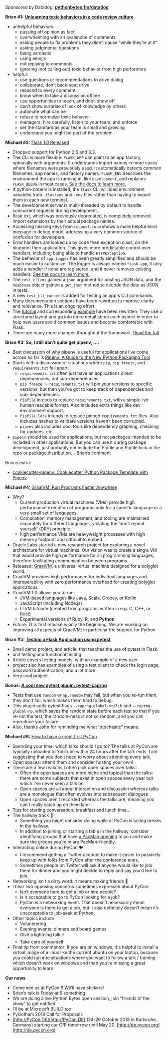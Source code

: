 Sponsored by Datadog: [**pythonbytes.**](https://pythonbytes.fm/datadog)[**fm**](https://pythonbytes.fm/datadog)[**/datadog**](https://pythonbytes.fm/datadog)

**Brian #1:** [**Unlearning toxic behaviors in a code review culture**](https://medium.freecodecamp.org/unlearning-toxic-behaviors-in-a-code-review-culture-b7c295452a3c)

- unhelpful behaviors:
	- passing off opinion as fact
	- overwhelming with an avalanche of comments
	- asking people to fix problems they didn’t cause “while they’re at it”.
	- asking judgmental questions
	- being sarcastic
	- using emojis
	- not replying to comments
	- ignoring (not calling out) toxic behavior from high performers
- helpful:
	- use questions or recommendations to drive dialog
	- collaborate, don’t back-seat drive
	- respond to every comment
	- know when to take a discussion offline
	- use opportunities to teach, and don’t show off
	- don’t show surprise of lack of knowledge by others
	- automate what can be
	- refuse to normalize toxic behavior
	- managers: hire carefully, listen to your team, and enforce
	- set the standard as your team is small and growing
	- understand you might be part of the problem

**Michael #2:** [Flask 1.0 Released](https://www.palletsprojects.com/blog/flask-1-0-released/)

  - Dropped support for Python 2.6 and 3.3.
  - The CLI is more flexible. `FLASK_APP` can point to an app factory, optionally with arguments. It understands import names in more cases where filenames were previously used. It automatically detects common filenames, app names, and factory names. `FLASK_ENV` describes the environment the app is running in, like `development`, and replaces `FLASK_DEBUG` in most cases. [See the docs to learn more.](http://flask.pocoo.org/docs/1.0/cli/)
  - If python-dotenv is installed, the `flask` CLI will load environment variables from `.flaskenv` and `.env` files rather than having to export them in each new terminal.
  - The development server is multi-threaded by default to handle concurrent requests during development.
  - flask.ext, which was previously deprecated, is completely removed. Import extensions by their actual package names.
  - Accessing missing keys from `request.form` shows a more helpful error message in debug mode, addressing a very common source of confusion for developers.
  - Error handlers are looked up by code then exception class, on the blueprint then application. This gives more predictable control over handlers, including being able to handle `HTTPException`.
  - The behavior of `app.logger` has been greatly simplified and should be much easier to customize. The logger is always named `flask.app`, it only adds a handler if none are registered, and it never removes existing handlers. [See the docs to learn more.](http://flask.pocoo.org/docs/1.0/logging/)
  - The `test_client` gained a `json` argument for posting JSON data, and the `Response` object gained a `get_json` method to decode the data as JSON in tests.
  - A new `test_cli_runner` is added for testing an app's CLI commands.
  - Many documentation sections have been rewritten to improve clarity and relevance. This is an ongoing effort.
  - The [tutorial](http://flask.pocoo.org/docs/1.0/tutorial/) and corresponding [example](https://github.com/pallets/flask/tree/1.0/examples/tutorial) have been rewritten. They use a structured layout and go into more detail about each aspect in order to help new users avoid common issues and become comfortable with Flask.
- There are many more changes throughout the framework. [Read the full](http://flask.pocoo.org/docs/1.0/changelog/) 

**Brian** **#3:** **So, I still don’t quite get pipenv, ….**

- Best discussion of why pipenv is useful for applications I’ve come across so far is [Pipenv: A Guide to the New Python Packaging Tool](https://realpython.com/pipenv-guide/)
- Starts with a discussion of situations where `pip`, `pip freeze`, and `requirements.txt` fall apart.
	- `requirements.txt` often just have an applications direct dependencies, not sub-dependencies.
	- `pip freeze > requirements.txt` will pin your versions to specific versions, but then you’ve got to keep track of dependencies and sub-dependencies.
	- `Pipfile` intends to replace `requirements.txt`, with a simple-ish human readable format. Also includes extra things like dev environment support.
	- `Pipfile.lock` intends to replace pinned `requirements.txt` files. Also includes hashes to validate versions haven’t been corrupted.
	- `pipenv` also includes cool tools like dependency graphing, checking for updates, etc.
- `pipenv` should be used for applications, but not packages intended to be included in other applications. But you can use it during package development, just probably not include the Pipfile and Pipfile.lock in the repo or package distribution. - Brian’s comment

Bonus extra: 

- [cookiecutter-pipenv: Cookiecutter Python Package Template with Pipenv](https://github.com/elgertam/cookiecutter-pipenv) 

**Michael #4**[**:**](https://edgedb.com/blog/edgedb-a-new-beginning) [GraalVM: Run Programs Faster Anywhere](https://blogs.oracle.com/developers/announcing-graalvm)

- Why?
	- Current production virtual machines (VMs) provide high performance execution of programs only for a specific language or a very small set of languages.
	- Compilation, memory management, and tooling are maintained separately for different languages, violating the ‘don’t repeat yourself’ (DRY) principle.
	- high performance VMs are heavyweight processes with high memory footprint and difficult to embed.
- Oracle Labs started a new research project for exploring a novel architecture for virtual machines. Our vision was to create a single VM that would provide high performance for all programming languages, therefore facilitating communication between programs.
- Released: [GraalVM](http://www.graalvm.org/), a universal virtual machine designed for a polyglot world.
- GraalVM provides high performance for individual languages and interoperability with zero performance overhead for creating polyglot applications.
- GraalVM 1.0 allows you to run:
	- JVM-based languages like Java, Scala, Groovy, or Kotlin
	- JavaScript (including Node.js)
	- LLVM bitcode (created from programs written in e.g. C, C++, or Rust)
	- Experimental versions of Ruby, R, and **Python**
- Future: This first release is only the beginning. We are working on improving all aspects of GraalVM; in particular the support for Python

**Brian** **#5:** [**Testing a Flask Application using pytest**](http://www.patricksoftwareblog.com/testing-a-flask-application-using-pytest/)

- Small demo project, and article, that teaches the use of pytest in Flask.
- unit testing and functional testing
- Article covers testing models, with an example of a new user.
- project also has examples of using a test client to check the login page, password authentication, and a lot more.
- Very cool project.

**Bonus:** [**A cool new pytest plugin: pytest-caprng**](https://github.com/jbn/pytest-caprng)

- Tests that use `random` or `np.random` may fail, but when you re-run them, they don’t fail, which makes them hard to debug.
- This plugin adds pytest flags `--caprng-global-stdlib` and `--caprng-global-np`, which saves the random state before each test so that if you re-run the test, the random-ness is not so random, and you can reproduce your failure.
- Also, thanks John for reminding me what “stochastic” means.
  
**Michael #6:** [How to have a great first PyCon](http://treyhunner.com/2018/04/how-to-make-the-most-of-your-first-pycon/)

- Spending your time: which talks should I go to? The talks at PyCon are typically uploaded to YouTube within 24 hours after the talk ends. I am suggesting that you don’t need to worry about attending every talk.
- Open spaces: attend them and consider hosting your own! 
- There are a few reasons I often pick open spaces over talks:
	- Often the open spaces are more niche and topical than the talks: there are some subjects that exist in open spaces every year but which I’ve never seen a talk on
	- Open spaces are all about interaction and discussion whereas talks are a monologue that often evolves into subsequent dialogues
	- Open spaces aren’t recorded whereas the talks are, meaning you can’t really catch up on them later
- Tips for starting conversation, breakfast and lunch time…
- The hallway track 👣
	- Something you might consider doing while at PyCon is taking breaks in the hallway. 
	- In addition to joining or starting a table in the hallway, consider identifying groups that have [a PacMan opening](http://ericholscher.com/blog/2017/aug/2/pacman-rule-conferences/) to join and make sure the groups you’re in are PacMan-friendly.
- Interacting online during PyCon 🐦
	- I recommend getting a Twitter account to make it easier to passively keep up with folks from PyCon after the conference ends.
	- Sometimes people on Twitter will ask if anyone would like to join them for dinner and you might decide to reply and say you’d like to join.
- Networking isn’t a dirty word: it means making friends 👥
- I hear two opposing concerns sometimes expressed about PyCon:
	- Isn’t everyone here to get a job or hire people?
	- Is it acceptable to go to PyCon looking for a job?
	- PyCon is a networking event. That doesn’t necessarily mean everyone is there to get a job, but it also definitely doesn’t mean it’s unacceptable to job-seek at Python.
- Other topics include
	- Volunteering
	- Evening events: dinners and board games
	- Give a lightning talk ⚡
	- Take care of yourself
- Final tip from commentor: If you are on windows, it's helpful to install a virtual image of a linux like the current ubuntu on your laptop, because you could run into situations where you want to follow a talk / training which doesn't work on windows and then you're missing a great opportunity to learn.

**Our news**

- Come see us at PyCon!!! We’ll have stickers! 
- Brian’s talk is Friday at 5 something. 
- We are doing a live Python Bytes open session, join “friends of the show” to get notified
- I’ll be at Microsoft BUILD too
- PyGotham 2018 Call for Proposals
- [http://PyCon.DE](http://PyCon.DE)  (24-26 October 2018 in Karlsruhe, Germany) starting our CfP tomorrow until May 20. [http://de.pycon.org](http://de.pycon.org)


